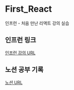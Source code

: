 # First_React
인프런 - 처음 만난 리액트 강의 실습

## 인프런 링크
[인프런 강의 URL](https://www.inflearn.com/course/lecture?courseSlug=%EC%B2%98%EC%9D%8C-%EB%A7%8C%EB%82%9C-%EB%A6%AC%EC%95%A1%ED%8A%B8&unitId=113222&tab=curriculum)

## 노션 공부 기록
[노션 URL](https://www.notion.so/sunakang/React-js-dd0a1796324e426ea71c2d07641f10ca)

